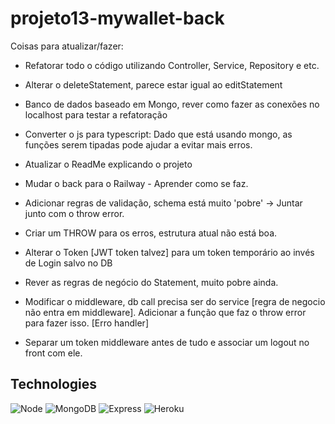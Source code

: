 # projeto13-mywallet-back

Coisas para atualizar/fazer:

- Refatorar todo o código utilizando Controller, Service, Repository e etc.
- Alterar o deleteStatement, parece estar igual ao editStatement
- Banco de dados baseado em Mongo, rever como fazer as conexões no localhost para testar a refatoração
- Converter o js para typescript: Dado que está usando mongo, as funções serem tipadas pode ajudar a evitar mais erros.
- Atualizar o ReadMe explicando o projeto
- Mudar o back para o Railway - Aprender como se faz. 
- Adicionar regras de validação, schema está muito 'pobre' -> Juntar junto com o throw error.
- Criar um THROW para os erros, estrutura atual não está boa.
- Alterar o Token [JWT token talvez] para um token temporário ao invés de Login salvo no DB
- Rever as regras de negócio do Statement, muito pobre ainda.

- Modificar o middleware, db call precisa ser do service [regra de negocio não entra em middleware].
Adicionar a função que faz o throw error para fazer isso. [Erro handler]
- Separar um token middleware antes de tudo e associar um logout no front com ele.

## Technologies
<p>
  <img src='https://img.shields.io/badge/Node.js-339933?style=for-the-badge&logo=nodedotjs&logoColor=white' alt="Node"/>
  
  <img src='https://img.shields.io/badge/MongoDB-4EA94B?style=for-the-badge&logo=mongodb&logoColor=white' alt="MongoDB" />
  
  <img src='https://img.shields.io/badge/Express.js-000000?style=for-the-badge&logo=express&logoColor=white' alt="Express" />
  
  <img src='https://img.shields.io/badge/Heroku-430098?style=for-the-badge&logo=heroku&logoColor=white' alt="Heroku" />

</p>

